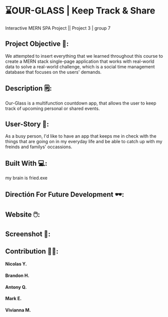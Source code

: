 # ⌛OUR-GLASS | Keep Track & Share 
Interactive MERN SPA Project || Project 3 | group 7

## Project Objective 💭:
We attempted to insert everything that we learned throughout this course to create a MERN stack single-page application that works with real-world data to solve a real-world challenge, which is a social time management database that focuses on the users' demands.

## Description 🗒️:
Our-Glass is a multifunction countdown app, that allows the user to keep track of upcoming personal or shared events.

## User-Story 📓:
As a busy person, I'd like to have an app that keeps me in check with the things that are going on in my everyday life and be able to catch up with my freinds and familys' occassions.

## Built With 💻:
my brain is fried.exe

## Directión For Future Development 🕶:

## Website 🖱️:

## Screenshot 📸:

## Contribution 👨‍💻:
#### Nicolas Y.
#### Brandon H.
#### Antony Q.
#### Mark E.
#### Vivianna M.
